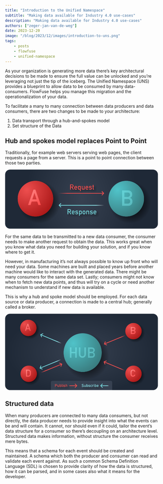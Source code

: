 ```yaml
---
title: "Introduction to the Unified Namespace"
subtitle: "Making data available for Industry 4.0 use-cases"
description: "Making data available for Industry 4.0 use-cases"
authors: ["zeger-jan-van-de-weg"]
date: 2023-12-20
image: "/blog/2023/12/images/introduction-to-uns.png"
tags:
    - posts
    - flowfuse
    - unified-namespace
---
```


As your organization is generating more data there’s key architectural
decisions to be made to ensure the full value can be unlocked and you’re
leveraging not just the tip of the iceberg. The Unified Namespace (UNS)
provides a blueprint to allow data to be consumed by many data-consumers.
FlowFuse helps you manage this migration and the operationalization of your
data.

<!--more-->

To facilitate a many to many connection between data producers and data consumers, there are two changes to be made to your architecture:
1. Data transport through a hub-and-spokes model
1. Set structure of the Data

## Hub and spokes model replaces Point to Point

Traditionally, for example web servers serving web pages, the client requests a
page from a server. This is a point to point connection between those two parties.

![Point to point graphic](./images/uns-point-to-point.png "Point to Point connection")

For the same data to be transmitted to a new data consumer, the consumer needs
to make another request to obtain the data. This works great when you know what
data you need for building your solution, and if you know where to get it.

However, in manufacturing it’s not always possible to know up front who will
need your data. Some machines are built and placed years before another machine
would like to interact with the generated data. There might be many consumers
for the same data set. Lastly; consumers might not know when to fetch new data
points, and thus will try on a cycle or need another mechanism to understand if
new data is available.

This is why a hub and spoke model should be employed. For each data source or
data producer, a connection is made to a central hub; generally called a broker.

![Hub and spoke graphic](./images/uns-hub.png "Unified Namespace Hub and Spokes communication")

## Structured data

When many producers are connected to many data consumers, but not directly,
the data producer needs to provide insight into what the events can be and will
contain. It cannot, nor should even if it could, tailor the event’s data structure
for a consumer so there’s decoupling on an architecture level. Structured data
makes information, without structure the consumer receives mere bytes.

This means that a schema for each event should be created and maintained. A
schema which both the producer and consumer can read and validate each event
against. As such a common Schema Definition Language (SDL) is chosen to provide
clarity of how the data is structured, how it can be parsed, and in some cases
also what it means for the developer.
